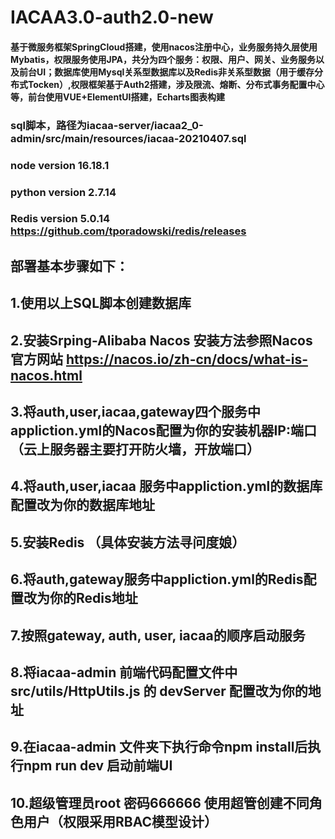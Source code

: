 # IACAA3.0-auth2.0-new
#### 基于微服务框架SpringCloud搭建，使用nacos注册中心，业务服务持久层使用Mybatis，权限服务使用JPA，共分为四个服务：权限、用户、网关、业务服务以及前台UI；数据库使用Mysql关系型数据库以及Redis非关系型数据（用于缓存分布式Tocken）,权限框架基于Auth2搭建，涉及限流、熔断、分布式事务配置中心等，前台使用VUE+ElementUI搭建，Echarts图表构建

### sql脚本，路径为iacaa-server/iacaa2_0-admin/src/main/resources/iacaa-20210407.sql

### node version 16.18.1
### python version 2.7.14
### Redis version 5.0.14 https://github.com/tporadowski/redis/releases

## 部署基本步骤如下：
## 1.使用以上SQL脚本创建数据库
## 2.安装Srping-Alibaba Nacos 安装方法参照Nacos官方网站 https://nacos.io/zh-cn/docs/what-is-nacos.html
## 3.将auth,user,iacaa,gateway四个服务中appliction.yml的Nacos配置为你的安装机器IP:端口（云上服务器主要打开防火墙，开放端口）
## 4.将auth,user,iacaa 服务中appliction.yml的数据库配置改为你的数据库地址
## 5.安装Redis （具体安装方法寻问度娘）
## 6.将auth,gateway服务中appliction.yml的Redis配置改为你的Redis地址
## 7.按照gateway, auth, user, iacaa的顺序启动服务
## 8.将iacaa-admin 前端代码配置文件中 src/utils/HttpUtils.js 的 devServer 配置改为你的地址
## 9.在iacaa-admin 文件夹下执行命令npm install后执行npm run dev 启动前端UI
## 10.超级管理员root 密码666666 使用超管创建不同角色用户（权限采用RBAC模型设计）
